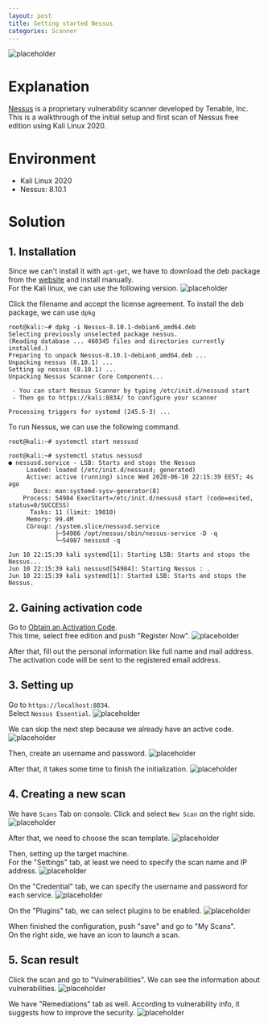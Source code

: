 ```yaml
---
layout: post
title: Getting started Nessus
categories: Scanner
---
```


![placeholder](https://media.githubusercontent.com/media/inar1/inar1.github.io/master/public/images/2020-06-13/nessus.png)

# Explanation
[Nessus](https://www.tenable.com/products/nessus) is a proprietary vulnerability scanner developed by Tenable, Inc.<br>
This is a walkthrough of the initial setup and first scan of Nessus free edition using Kali Linux 2020.

# Environment
* Kali Linux 2020
* Nessus: 8.10.1

# Solution
## 1. Installation
Since we can't install it with `apt-get`, we have to download the deb package from the [website](https://www.tenable.com/downloads/nessus) and install manually.<br>
For the Kali linux, we can use the following version.
![placeholder](https://media.githubusercontent.com/media/inar1/inar1.github.io/master/public/images/2020-06-13/2020-06-13-13-03-31.png)

Click the filename and accept the license agreement. To install the deb package, we can use `dpkg`
```shell
root@kali:~# dpkg -i Nessus-8.10.1-debian6_amd64.deb 
Selecting previously unselected package nessus.
(Reading database ... 460345 files and directories currently installed.)
Preparing to unpack Nessus-8.10.1-debian6_amd64.deb ...
Unpacking nessus (8.10.1) ...
Setting up nessus (8.10.1) ...
Unpacking Nessus Scanner Core Components...

 - You can start Nessus Scanner by typing /etc/init.d/nessusd start
 - Then go to https://kali:8834/ to configure your scanner

Processing triggers for systemd (245.5-3) ...
```

To run Nessus, we can use the following command.
```shell
root@kali:~# systemctl start nessusd

root@kali:~# systemctl status nessusd
● nessusd.service - LSB: Starts and stops the Nessus
     Loaded: loaded (/etc/init.d/nessusd; generated)
     Active: active (running) since Wed 2020-06-10 22:15:39 EEST; 4s ago
       Docs: man:systemd-sysv-generator(8)
    Process: 54984 ExecStart=/etc/init.d/nessusd start (code=exited, status=0/SUCCESS)
      Tasks: 11 (limit: 19010)
     Memory: 99.4M
     CGroup: /system.slice/nessusd.service
             ├─54986 /opt/nessus/sbin/nessus-service -D -q
             └─54987 nessusd -q

Jun 10 22:15:39 kali systemd[1]: Starting LSB: Starts and stops the Nessus...
Jun 10 22:15:39 kali nessusd[54984]: Starting Nessus : .
Jun 10 22:15:39 kali systemd[1]: Started LSB: Starts and stops the Nessus.
```


## 2. Gaining activation code
Go to [Obtain an Activation Code](https://www.tenable.com/products/nessus/activation-code).<br>
This time, select free edition and push "Register Now".
![placeholder](https://media.githubusercontent.com/media/inar1/inar1.github.io/master/public/images/2020-06-13/2020-06-10-22-23-33.png)

After that, fill out the personal information like full name and mail address.<br>
The activation code will be sent to the registered email address.

## 3. Setting up
Go to `https://localhost:8834`.<br>
Select `Nessus Essential`.
![placeholder](https://media.githubusercontent.com/media/inar1/inar1.github.io/master/public/images/2020-06-13/2020-06-10-22-32-44.png)

We can skip the next step because we already have an active code.<br>
![placeholder](https://media.githubusercontent.com/media/inar1/inar1.github.io/master/public/images/2020-06-13/2020-06-10-22-33-14.png)

Then, create an username and password.
![placeholder](https://media.githubusercontent.com/media/inar1/inar1.github.io/master/public/images/2020-06-13/2020-06-10-22-48-19.png)

After that, it takes some time to finish the initialization.
![placeholder](https://media.githubusercontent.com/media/inar1/inar1.github.io/master/public/images/2020-06-13/2020-06-10-22-49-25.png)


## 4. Creating a new scan
We have `Scans` Tab on console. Click and select `New Scan` on the right side.
![placeholder](https://media.githubusercontent.com/media/inar1/inar1.github.io/master/public/images/2020-06-13/2020-06-10-23-07-17.png)

After that, we need to choose the scan template.
![placeholder](https://media.githubusercontent.com/media/inar1/inar1.github.io/master/public/images/2020-06-13/2020-06-10-23-08-07.png)

Then, setting up the target machine.<br>
For the "Settings" tab, at least we need to specify the scan name and IP address.
![placeholder](https://media.githubusercontent.com/media/inar1/inar1.github.io/master/public/images/2020-06-13/2020-06-10-23-09-58.png)

On the "Credential" tab, we can specify the username and password for each service.
![placeholder](https://media.githubusercontent.com/media/inar1/inar1.github.io/master/public/images/2020-06-13/2020-06-13-13-10-28.png)

On the "Plugins" tab, we can select plugins to be enabled.
![placeholder](https://media.githubusercontent.com/media/inar1/inar1.github.io/master/public/images/2020-06-13/2020-06-13-12-50-58.png)

When finished the configuration, push "save" and go to "My Scans".<br>
On the right side, we have an icon to launch a scan.


## 5. Scan result
Click the scan and go to "Vulnerabilities". We can see the information about vulnerabilities.
![placeholder](https://media.githubusercontent.com/media/inar1/inar1.github.io/master/public/images/2020-06-13/2020-06-10-23-57-31.png)

We have "Remediations" tab as well. According to vulnerability info, it suggests how to improve the security.
![placeholder](https://media.githubusercontent.com/media/inar1/inar1.github.io/master/public/images/2020-06-13/2020-06-11-00-10-48.png)
